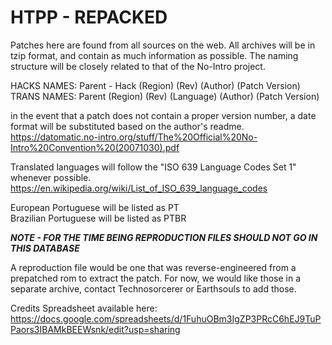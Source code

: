 # HTPP - REPACKED

Patches here are found from all sources on the web. All archives will be in tzip format, and contain as much information as possible. The naming structure will be closely related to that of the No-Intro project.<br>

HACKS NAMES: Parent - Hack (Region) (Rev) (Author) (Patch Version)<br>
TRANS NAMES: Parent (Region) (Rev) (Language) (Author) (Patch Version)<br>

in the event that a patch does not contain a proper version number, a date format will be substituted based on the author's readme.<br>
https://datomatic.no-intro.org/stuff/The%20Official%20No-Intro%20Convention%20(20071030).pdf<br>
 
Translated languages will follow the "ISO 639 Language Codes Set 1" whenever possible.<br>
https://en.wikipedia.org/wiki/List_of_ISO_639_language_codes<br>

European Portuguese will be listed as PT<br>
Brazilian Portuguese will be listed as PTBR<br>

***NOTE - FOR THE TIME BEING REPRODUCTION FILES SHOULD NOT GO IN THIS DATABASE***

A reproduction file would be one that was reverse-engineered from a prepatched rom to extract the patch.
For now, we would like those in a separate archive, contact Technosorcerer or Earthsouls to add those.

Credits Spreadsheet available here:<br>
https://docs.google.com/spreadsheets/d/1FuhuOBm3IgZP3PRcC6hEJ9TuPPaors3IBAMkBEEWsnk/edit?usp=sharing
